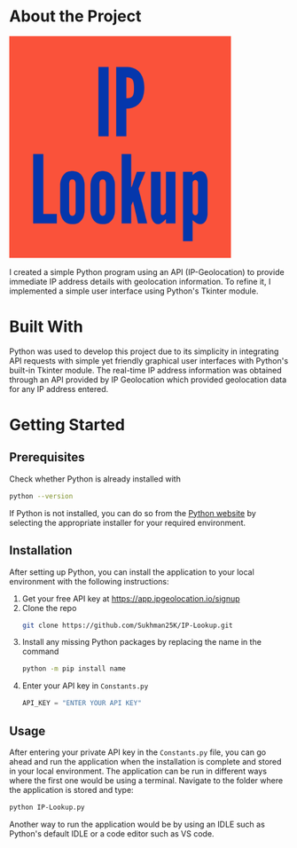# About the Project

<img src="https://github.com/Sukhman25K/IP-Lookup/blob/main/IPLookup-logo.png?raw=true" alt="Image of the application's logo with the title" height="400" width="400">

I created a simple Python program using an API (IP-Geolocation) to provide immediate IP address details with geolocation information. To refine it, I implemented a simple user interface using Python's Tkinter module.

# Built With
Python was used to develop this project due to its simplicity in integrating API requests with simple yet friendly graphical user interfaces with Python's built-in Tkinter module. The real-time IP address information was obtained through an API provided by IP Geolocation which provided geolocation data for any IP address entered.

# Getting Started
## Prerequisites
Check whether Python is already installed with
```sh
python --version
```
If Python is not installed, you can do so from the [Python website](https://www.python.org/downloads) by selecting the appropriate installer for your required environment.

## Installation
After setting up Python, you can install the application to your local environment with the following instructions:
1. Get your free API key at <https://app.ipgeolocation.io/signup>
2. Clone the repo
   ```sh
   git clone https://github.com/Sukhman25K/IP-Lookup.git
   ```
3. Install any missing Python packages by replacing the name in the command 
   ```sh
   python -m pip install name
   ```
4. Enter your API key in ```Constants.py```
   ```py
   API_KEY = "ENTER YOUR API KEY"
   ```

## Usage
After entering your private API key in the ```Constants.py``` file, you can go ahead and run the application when the installation is complete and stored in your local environment. The application can be run in different ways where the first one would be using a terminal. Navigate to the folder where the application is stored and type:
```sh
python IP-Lookup.py
```

Another way to run the application would be by using an IDLE such as Python's default IDLE or a code editor such as VS code. 
